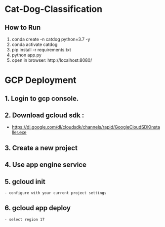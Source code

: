 # Cat-Dog-Classification

## How to Run

1. conda create -n catdog python=3.7 -y
2. conda activate catdog
3. pip install -r requirements.txt
4. python app.py
5. open in browser: http://localhost:8080/



# GCP Deployment

## 1. Login to gcp console.

## 2. Download gcloud sdk : 
 - https://dl.google.com/dl/cloudsdk/channels/rapid/GoogleCloudSDKInstaller.exe

## 3. Create a new project

## 4. Use app engine service


## 5. gcloud init
	- configure with your current project settings

## 6. gcloud app deploy
	- select region 17
	
	
	
